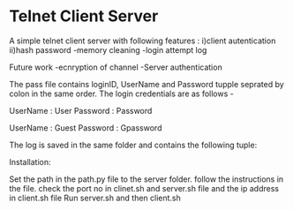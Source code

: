 # Telnet Client Server

A simple telnet client server with following features : 
	i)client autentication 
	ii)hash password 
	-memory cleaning
	-login attempt log

Future work 
	-ecnryption of channel 
	-Server authentication


The pass file contains loginID, UserName and Password tupple seprated by colon in the same order. The login credentials are as follows -

UserName : User
Password : Password

UserName : Guest
Password : Gpassword

The log is saved in the same folder and contains the following tuple:<UserName	DateTime  Command> 

Installation:

Set the path in the path.py file to the server folder. follow the instructions in the file.
check the port no in clinet.sh and server.sh file and the ip address in client.sh file 
Run server.sh  and then client.sh 


